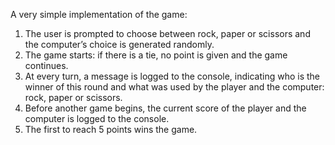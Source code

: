 <!DOCTYPE html>
<html lang="en">
<head>
    <meta charset="UTF-8">
    <meta name="viewport" content="width=device-width, initial-scale=1.0">
    <meta http-equiv='cache-control' content='no-cache'> 
    <meta http-equiv='expires' content='0'> 
    <meta http-equiv='pragma' content='no-cache'>
</head>
<p>A very simple implementation of the game:</p>
<ol>
<li>The user is prompted to choose between rock, paper or scissors and the 
computer’s choice is generated randomly.</li>
<li>The game starts: if there is a tie, no point is given and the game continues.</li>
<li>At every turn, a message is logged to the console, indicating who is the 
winner of this round and what was used by the player and the computer: 
rock, paper or scissors.</li>
<li>Before another game begins, the current score of the player and the computer is logged to the console.</li>
<li>The first to reach 5 points wins the game.</li>
</ol>
</body>